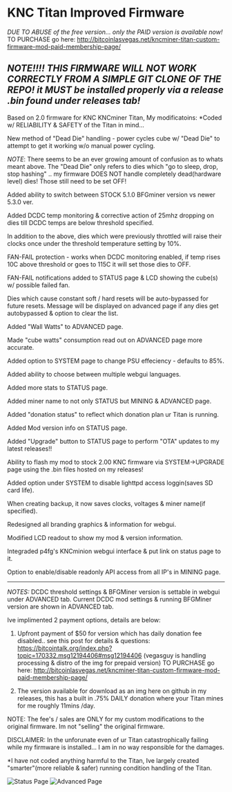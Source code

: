# KNC Titan Improved Firmware

*DUE TO ABUSE of the free version... only the PAID version is available now!*
TO PURCHASE go here: http://bitcoinlasvegas.net/kncminer-titan-custom-firmware-mod-paid-membership-page/

*NOTE!!!! THIS FIRMWARE WILL NOT WORK CORRECTLY FROM A SIMPLE GIT CLONE OF THE REPO!*
*it MUST be installed properly via a release .bin found under releases tab!*
---
Based on 2.0 firmware for KNC KNCminer Titan, My modificatoins:
*Coded w/ RELIABILITY & SAFETY of the Titan in mind...



New method of "Dead Die" handling - power cycles cube w/ "Dead Die" to attempt to get it working w/o manual power cycling.

*NOTE*: There seems to be an ever growing amount of confusion as to whats meant above. The "Dead Die" only refers to dies which "go to sleep, drop, stop hashing" .. my firmware DOES NOT handle completely dead(hardware level) dies! Those still need to be set OFF!

Added ability to switch between STOCK 5.1.0 BFGminer version vs newer 5.3.0 ver.

Added DCDC temp monitoring & corrective action of 25mhz dropping on dies till DCDC temps are below threshold specified.

In addition to the above, dies which were previously throttled will raise their clocks once under the threshold temperature setting by 10%.

FAN-FAIL protection - works when DCDC monitoring enabled, if temp rises 10C above threshold or goes to 115C it will set those dies to OFF.

FAN-FAIL notifications added to STATUS page & LCD showing the cube(s) w/ possible failed fan.

Dies which cause constant soft / hard resets will be auto-bypassed for future resets.
Message will be displayed on advanced page if any dies get autobypassed & option to clear the list.

Added "Wall Watts" to ADVANCED page.

Made "cube watts" consumption read out on ADVANCED page more accurate.

Added option to SYSTEM page to change PSU effeciency - defaults to 85%.

Added ability to choose between multiple webgui languages.

Added more stats to STATUS page.

Added miner name to not only STATUS but MINING & ADVANCED page.

Added "donation status" to reflect which donation plan ur Titan is running.

Added Mod version info on STATUS page.

Added "Upgrade" button to STATUS page to perform "OTA" updates to my latest releases!!

Ability to flash my mod to stock 2.00 KNC firmware via SYSTEM->UPGRADE page using the .bin files hosted on my releases!

Added option under SYSTEM to disable lighttpd access loggin(saves SD card life).

When creating backup, it now saves clocks, voltages & miner name(if specified).

Redesigned all branding graphics & information for webgui.

Modified LCD readout to show my mod & version information.

Integraded p4fg's KNCminion webgui interface & put link on status page to it.

Option to enable/disable readonly API access from all IP's in MINING page.



--------

*NOTES:*
DCDC threshold settings & BFGMiner version is settable in webgui under ADVANCED tab.
Current DCDC mod settings & running BFGMiner version are shown in ADVANCED tab.

Ive implimented 2 payment options, details are below:

1. Upfront payment of $50 for version which has daily donation fee disabled.. see  this post for details & questions:
https://bitcointalk.org/index.php?topic=170332.msg12194406#msg12194406  (vegasguy is handling processing & distro of the img for prepaid version)
TO PURCHASE go here: http://bitcoinlasvegas.net/kncminer-titan-custom-firmware-mod-paid-membership-page/

2. The version available for download as an img here on github in my releases, this has a built in .75% DAILY donation where your Titan mines for me roughly 11mins /day.

NOTE: The fee's / sales are ONLY for my custom modifications to the original firmware. Im not "selling" the original firmware.



DISCLAIMER: In the unforunate even of ur Titan catastrophically failing while my firmware is installed... I am in no way responsible for the damages.

*I have not coded anything harmful to the Titan, Ive largely created "smarter"(more reliable & safer) running condition handling of the Titan.


![Status Page](http://i.imgur.com/AMJFpLw.png)
![Advanced Page](http://i.imgur.com/CjByNgb.png)
